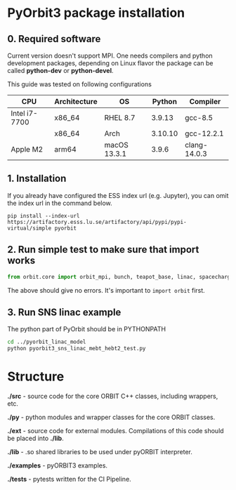 # PyOrbit3 package installation

## 0. Required software
Current version doesn't support MPI.
One needs compilers and python development packages, depending on  Linux flavor the package can be called **python-dev** or **python-devel**.

This guide was tested on following configurations

| CPU           | Architecture | OS           | Python  | Compiler     |
|---------------|--------------|--------------|---------|--------------|
| Intel i7-7700 | x86_64       | RHEL 8.7     | 3.9.13  | gcc-8.5      |
|               | x86_64       | Arch         | 3.10.10 | gcc-12.2.1   |
| Apple M2      | arm64        | macOS 13.3.1 | 3.9.6   | clang-14.0.3 |


## 1. Installation

If you already have configured the ESS index url (e.g. Jupyter), you can omit the index url in the command below.

```
pip install --index-url https://artifactory.esss.lu.se/artifactory/api/pypi/pypi-virtual/simple pyorbit
```

## 2. Run simple test to make sure that import works
```python
from orbit.core import orbit_mpi, bunch, teapot_base, linac, spacecharge, orbit_utils, aperture
```
The above should give no errors. It's important to `import orbit` first.

## 3. Run SNS linac example
The python part of PyOrbit should be in PYTHONPATH

```bash
cd ../pyorbit_linac_model
python pyorbit3_sns_linac_mebt_hebt2_test.py
```

# Structure
**./src**		- source code for the core ORBIT C++ classes, including
		  wrappers, etc.

**./py**		- python modules and wrapper classes for the core ORBIT
		  classes.

**./ext**		- source code for external modules. Compilations of this
		  code should be placed into **./lib**.

**./lib**  	- .so shared libraries to be used under pyORBIT interpreter.

**./examples**		- pyORBIT3 examples.

**./tests**		- pytests written for the CI Pipeline.
